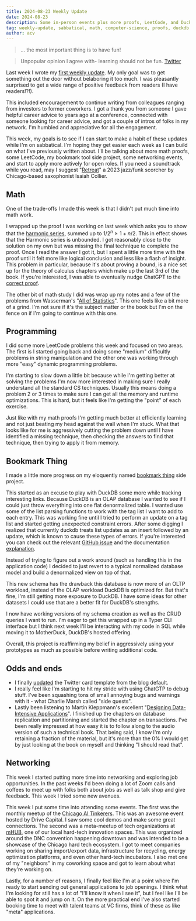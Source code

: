 ```yaml
---
title: 2024-08-23 Weekly Update
date: 2024-08-23
description: Some in-person events plus more proofs, LeetCode, and DuckDB
tag: weekly-update, sabbatical, math, computer-science, proofs, duckdb
author: acv
---
```


> ... the most important thing is to have fun!
> 

> Unpopular opinion I agree with- learning should not be fun. [Twitter](https://x.com/udayan_w/status/1824715943919886338)
>

Last week I wrote my [first weekly update](https://www.acviana.com/posts/2024-08-16-weekly-update). My only goal was to get something out the door without belaboring it too much. I was pleasantly surprised to get a wide range of positive feedback from readers (I have readers!?!). 

This included encouragement to continue writing from colleagues ranging from investors to former coworkers. I got a thank you from someone I gave helpful career advice to years ago at a conference, connected with someone looking for career advice, and got a couple of intros of folks in my network. I'm humbled and appreciative for all the engagement.

This week, my goals is to see if I can start to make a habit of these updates while I'm on sabbatical. I'm hoping they get easier each week as I can build on what I've previously written about. I'll be talking about more math proofs, some LeetCode, my bookmark tool side project, some networking events, and start to apply more actively for open roles. If you need a soundtrack while you read, may I suggest "[Retreat](https://open.spotify.com/track/3diGyW1Q9dHoE9Qk1u4hXe?si=ec57d6a97b08411a)" a 2023 jazz/funk scorcher by Chicago-based saxophonist Isaiah Collier.

## Math

One of the trade-offs I made this week is that I didn't put much time into math work.  

I wrapped up the proof I was working on last week which asks you to show that the [harmonic series](https://en.wikipedia.org/wiki/Harmonic_series_(mathematics)), summed up to $1/2^n \geq 1 + n/2$. This in effect shows that the Harmonic series is unbounded. I got reasonably close to the solution on my own but was missing the final technique to complete the proof. Once I read the answer I got it, but I spent a little more time with the proof until it felt more like logical conclusion and less like a flash of insight. This problem in particular, because it's about proving a bound, is a nice set up for the theory of calculus chapters which make up the last 3rd of the book. If you're interested, I was able to eventually nudge ChatGPT to the [correct proof](https://chatgpt.com/share/2913baf6-1b56-445d-bcd2-58ce6ede57fd). 

The other bit of math study I did was wrap up my notes and a few of the problems from Wasserman's "[All of Statistics](https://www.amazon.com/All-Statistics-Statistical-Inference-Springer/dp/1441923225)". This one feels like a bit more of a grind. I'm not sure if it's the subject matter or the book but I'm on the fence on if I'm going to continue with this one.

## Programming

I did some more LeetCode problems this week and focused on two areas. The first is I started going back and doing some "medium" difficultly problems in string manipulation and the other one was working through more "easy" dynamic programming problems. 

I'm starting to slow down a little bit because while I'm getting better at solving the problems I'm now more interested in making sure I really understand all the standard CS techniques. Usually this means doing a problem 2 or 3 times to make sure I can get all the memory and runtime optimizations. This is hard, but it feels like I'm getting the "point" of each exercise.

Just like with my math proofs I'm getting much better at efficiently learning and not just beating my head against the wall when I'm stuck. What that looks like for me is aggressively cutting the problem down until I have identified a missing technique, then checking the answers to find that technique, then trying to apply it from memory.

## Bookmark Thing

I made a little more progress on my eloquently named [bookmark thing](https://github.com/acviana/bookmark-thing) side project. 

This started as an excuse to play with DuckDB some more while tracking interesting links. Because DuckDB is an OLAP database I wanted to see if I could just throw everything into one flat denormalized table. I wanted use some of the list parsing functions to work with the tag list I want to add to each entry. This was working fine until I tried to perform an update on a tag list and started getting unexpected constraint errors. After some digging I realized that currently duckdb treats list updates as an insert followed by an update, which is known to cause these types of errors. If you're interested you can check out the relevant [GitHub issue](https://github.com/duckdb/duckdb/issues/11915) and the documentation [explanation](https://duckdb.org/docs/sql/data_types/list#updating-lists).

Instead of trying to figure out a work around (such as handling this in the application code) I decided to just revert to a typical normalized database model and build a denormalized view on top of that. 

This new schema has the drawback this database is now more of an OLTP workload, instead of the OLAP workload DuckDB is optimized for. But that's fine, I'm still getting more exposure to DuckDB. I have some ideas for other datasets I could use that are a better fit for DuckDB's strengths. 

I now have working versions of my schema creation as well as the CRUD queries I want to run. I'm eager to get this wrapped up in a Typer CLI interface but I think next week I'll be interacting with my code in SQL while moving it to MotherDuck, DuckDB's hosted offering.

Overall, this project is reaffirming my belief in aggressively using your prototypes as much as possible before writing additional code.

## Odds and ends

- I finally [updated](https://github.com/acviana/vercel-nextjs-blog/pull/22) the Twitter card template from the blog default.
- I really feel like I'm starting to hit my stride with using ChatGTP to debug stuff. I've been squashing tons of small annoying bugs and warnings with it - what Charlie Marsh called "side quests".
- Lastly been listening to Martin Kleppmann's excellent "[Designing Data-Intensive Applications](https://www.oreilly.com/library/view/designing-data-intensive-applications/9781491903063/)". I finished up the chapters on database replication and partitioning and started the chapter on transactions. I've been really impressed at how easy it is to follow along to the audio version of such a technical book. That being said, I know I'm only retaining a fraction of the material, but it's more than the 0% I would get by just looking at the book on myself and thinking "I should read that".


## Networking

This week I started putting more time into networking and exploring job opportunities. In the past weeks I'd been doing a lot of Zoom calls and coffees to meet up with folks both about jobs as well as talk shop and give feedback. This week I tried some new avenues.

This week I put some time into attending some events. The first was the monthly meetup of the [Chicago AI Tinkerers](https://chicago.aitinkerers.org/). This was an awesome event hosted by Drive Capital. I saw some cool demos and make some great connections. The second was a meta-meetup of tech organizations at [mHUB](https://www.mhubchicago.com/), one of our local hard-tech innovation spaces. This was organized around the DNC convention happening downtown and was intended to be a showcase of the Chicago hard tech ecosystem. I got to meet companies working on sharing import/export data, infrastructure for recycling, energy optimization platforms, and even other hard-tech incubators. I also met one of my "neighbors" in my coworking space and got to learn about what they're working on.

Lastly, for a number of reasons, I finally feel like I'm at a point where I'm ready to start sending out general applications to job openings. I think what I'm looking for still has a lot of "I'll know it when I see it", but I feel like I'll be able to spot it and jump on it. On the more practical end I've also started booking time to meet with talent teams at VC firms, think of these as like "meta" applications. 
